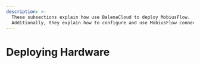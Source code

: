 ```yaml
---
description: >-
  These subsections explain how use BalenaCloud to deploy MobiusFlow.
  Additionally, they explain how to configure and use MobiusFlow connectors.
---
```


# Deploying Hardware

